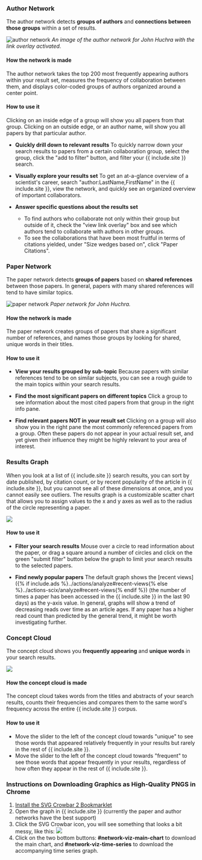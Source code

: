 ### Author Network
The author network detects **groups of authors** and **connections between those groups** within a set of results.

<img src="{% if include.ads %}/help{% else %}/scixhelp{% endif %}/img/author_network.png" alt="author network" class="img-responsive">
<i>An image of the author network for John Huchra with the link overlay activated. </i>
<br/>

#### How the network is made

The author network takes the top 200 most frequently appearing authors within your result set, measures the frequency of collaboration between them, and displays color-coded groups of authors organized around a center point.

#### How to use it

Clicking on an inside edge of a group will show you all papers from that group. Clicking on an outside edge, or an author name, will show you all papers by that particular author.

* **Quickly drill down to relevant results**
 To quickly narrow down your search results to papers from a certain collaboration group, select the group, click the "add to filter" button,  and filter your {{ include.site }} search.

* **Visually explore your results set**
To get an at-a-glance overview of a scientist's career, search "author:LastName,FirstName" in the {{ include.site }}, view the network, and quickly see an organized overview of important collaborators.

*  **Answer specific questions about the results set**
     * To find authors who collaborate not only within their group but outside of it, check the "view link overlay" box and see which authors tend to collaborate with authors in other groups.
     * To see the collaborations that have been most fruitful in terms of citations yielded, under "Size wedges based on", click "Paper Citations".


### Paper Network
The paper network detects **groups of papers** based on **shared references** between those papers. In general, papers with many shared references will tend to have similar topics.

<img src="{% if include.ads %}/help{% else %}/scixhelp{% endif %}/img/paper-network.png" alt="paper network" class="img-responsive">
<i>Paper network for John Huchra.</i>
<br/>

#### How the network is made
The paper network creates groups of papers that share a significant number of references, and names those groups by looking for shared, unique words in their titles.

#### How to use it

* **View your results grouped by sub-topic**
Because papers with similar references tend to be on similar subjects, you can see a rough guide to the main topics within your search results.

* **Find the most significant papers on different topics**
Click a group to see information about the most cited papers from that group in the right info pane.

* **Find relevant papers NOT in your result set**
Clicking on a group will also show you in the right pane the most commonly referenced papers from a group. Often these papers do not appear in your actual result set, and yet given their influence they might be highly relevant to your area of interest.


### Results Graph
When you look at a list of {{ include.site }} search results, you can sort by date published, by citation count, or by recent popularity of the article in {{ include.site }}, but you cannot see all of these dimensions at once, and you cannot easily see outliers. The results graph is a customizable scatter chart that allows you to assign values to the x and y axes as well as to the radius of the circle representing a paper.

<img src="{% if include.ads %}/help{% else %}/scixhelp{% endif %}/img/scatter-plot.png" class="img-responsive">

#### How to use it

* **Filter your search results**
Mouse over a circle to read information about the paper, or drag a square around a number of circles and click on the green "submit filter" button below the graph to limit your search results to the selected papers.


* **Find newly popular papers**
The default graph shows the [recent views]({% if include.ads %}../actions/analyze#recent-views{% else %}../actions-scix/analyze#recent-views{% endif %}) (the number of times a paper has been accessed in the {{ include.site }} in the last 90 days) as the y-axis value. In general, graphs will show a trend of decreasing reads over time as an article ages. If any paper has a higher read count than predicted by the general trend, it might be worth investigating further.


### Concept Cloud
The concept cloud shows you **frequently appearing** and **unique words** in your search results.

<img src="{% if include.ads %}/help{% else %}/scixhelp{% endif %}/img/word-cloud.png" class="img-responsive">

#### How the concept cloud is made
The concept cloud takes words from the titles and abstracts of your search results, counts their frequencies and compares them to the same word's frequency across the entire {{ include.site }} corpus.

#### How to use it
* Move the slider to the left of the concept cloud towards "unique" to see those words that appeared relatively frequently in your results but rarely in the rest of {{ include.site }}.
* Move the slider to the left of the concept cloud towards "frequent" to see those words that appear frequently in your results, regardless of how often they appear in the rest of {{ include.site }}.

### Instructions on Downloading Graphics as High-Quality PNGS in Chrome
1. <a href="https://nytimes.github.io/svg-crowbar/"> Install the SVG Crowbar 2 Bookmarklet</a>
2. Open the graph in {{ include.site }} (currently the paper and author networks have the best support)
3. Click the SVG Crowbar icon, you will see something that looks a bit messy, like this: <img src="{% if include.ads %}/help{% else %}/scixhelp{% endif %}/img/svg-crowbar.png" class="img-responsive">
4. Click on the two bottom buttons: <b> #network-viz-main-chart</b> to download the main chart, and <b>#network-viz-time-series</b> to download the accompanying time series graph.
